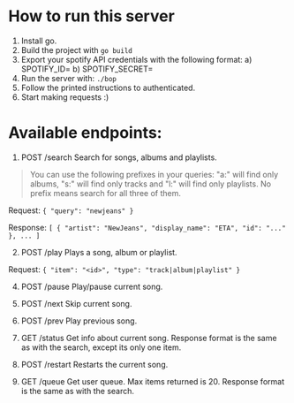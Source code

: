 # How to run this server

1. Install go.
2. Build the project with `go build`
3. Export your spotify API credentials with the following format:
    a) SPOTIFY_ID=<your client ID>
    b) SPOTIFY_SECRET=<you spotify secret>
4. Run the server with: `./bop`
5. Follow the printed instructions to authenticated.
6. Start making requests :)

# Available endpoints:

1. POST /search
Search for songs, albums and playlists.
> You can use the following prefixes in your queries:
> "a:" will find only albums, "s:" will find only tracks and "l:" will find only playlists.
> No prefix means search for all three of them.

Request:
`
{
    "query": "newjeans"
}
`

Response:
`
[
    {
        "artist": "NewJeans",
        "display_name": "ETA",
        "id": "..."
    },
    ...
]
`

2. POST /play
Plays a song, album or playlist.

Request:
`
{
    "item": "<id>",
    "type": "track|album|playlist"
}
`

4. POST /pause
Play/pause current song.

5. POST /next
Skip current song.

4. POST /prev
Play previous song.

5. GET /status
Get info about current song.
Response format is the same as with the search, except its only one item.

6. POST /restart
Restarts the current song.

7. GET /queue
Get user queue. Max items returned is 20.
Response format is the same as with the search.
